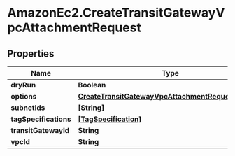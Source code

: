 # AmazonEc2.CreateTransitGatewayVpcAttachmentRequest

## Properties

Name | Type | Description | Notes
------------ | ------------- | ------------- | -------------
**dryRun** | **Boolean** |  | [optional] 
**options** | [**CreateTransitGatewayVpcAttachmentRequestOptions**](CreateTransitGatewayVpcAttachmentRequestOptions.md) |  | [optional] 
**subnetIds** | **[String]** |  | 
**tagSpecifications** | [**[TagSpecification]**](TagSpecification.md) |  | [optional] 
**transitGatewayId** | **String** |  | 
**vpcId** | **String** |  | 


